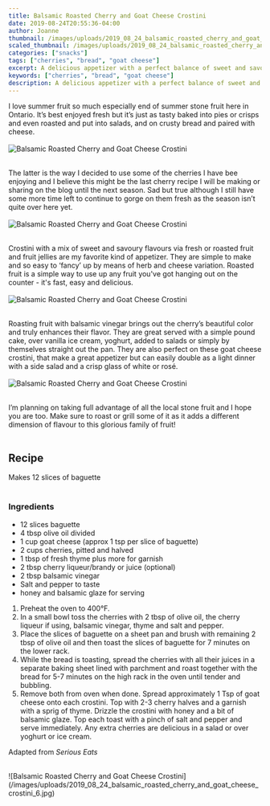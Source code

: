 ```yaml
---
title: Balsamic Roasted Cherry and Goat Cheese Crostini
date: 2019-08-24T20:55:36-04:00
author: Joanne
thumbnail: /images/uploads/2019_08_24_balsamic_roasted_cherry_and_goat_cheese_crostini_1.jpg
scaled_thumbnail: /images/uploads/2019_08_24_balsamic_roasted_cherry_and_goat_cheese_crostini_0.jpg
categories: ["snacks"]
tags: ["cherries", "bread", "goat cheese"]
excerpt: A delicious appetizer with a perfect balance of sweet and savoury
keywords: ["cherries", "bread", "goat cheese"]
description: A delicious appetizer with a perfect balance of sweet and savoury
---
```


I love summer fruit so much especially end of summer stone fruit here in Ontario. It’s best enjoyed fresh but it’s just as tasty baked into pies or crisps and even roasted and put into salads, and on crusty bread and paired with cheese. 
</br>
</br>
![Balsamic Roasted Cherry and Goat Cheese Crostini](/images/uploads/2019_08_24_balsamic_roasted_cherry_and_goat_cheese_crostini_2.jpg)
</br>
</br>

The latter is the way I decided to use some of the cherries I have bee enjoying and I believe this might be the last cherry recipe I will be making or sharing on the blog until the next season. Sad but true although I still have some more time left to continue to gorge on them fresh as the season isn’t quite over here yet. 
</br>
</br>
![Balsamic Roasted Cherry and Goat Cheese Crostini](/images/uploads/2019_08_24_balsamic_roasted_cherry_and_goat_cheese_crostini_3.jpg)
</br>
</br>

Crostini with a mix of sweet and savoury flavours via fresh or roasted fruit and fruit jellies are my favorite kind of appetizer. They are simple to make and so easy to ‘fancy’ up by means of herb and cheese variation. Roasted fruit is a simple way to use up any fruit you've got hanging out on the counter - it's fast, easy and delicious. 
</br>
</br>
![Balsamic Roasted Cherry and Goat Cheese Crostini](/images/uploads/2019_08_24_balsamic_roasted_cherry_and_goat_cheese_crostini_4.jpg)
</br>
</br>

Roasting fruit with balsamic vinegar brings out the cherry’s beautiful color and truly enhances their flavor. They are great served with a simple pound cake, over vanilla ice cream, yoghurt, added to salads or simply by themselves straight out the pan.  They are also perfect on these goat cheese crostini, that make a great appetizer but can easily double as a light dinner with a side salad and a crisp glass of white or rosé. 
</br>
</br>
![Balsamic Roasted Cherry and Goat Cheese Crostini](/images/uploads/2019_08_24_balsamic_roasted_cherry_and_goat_cheese_crostini_5.jpg)
</br>
</br>

I’m planning on taking full advantage of all the local stone fruit and I hope you are too. Make sure to roast or grill some of it as it adds a different dimension of flavour to this glorious family of fruit! 
</br>
</br>

## Recipe
Makes 12 slices of baguette
</br>
</br>

### Ingredients 

* <span itemprop="ingredients">12 slices baguette</span>
* <span itemprop="ingredients">4 tbsp olive oil divided </span>
* <span itemprop="ingredients">1 cup goat cheese (approx 1 tsp per slice of baguette) </span>
* <span itemprop="ingredients">2 cups cherries, pitted and halved</span>
* <span itemprop="ingredients">1 tbsp of fresh thyme plus more for garnish </span>
* <span itemprop="ingredients">2 tbsp cherry liqueur/brandy or juice (optional) </span>
* <span itemprop="ingredients">2 tbsp balsamic vinegar </span>
* <span itemprop="ingredients">Salt and pepper to taste </span>
* <span itemprop="ingredients">honey and balsamic glaze for serving </span>

1. Preheat the oven to 400°F. 
2. In a small bowl toss the cherries with 2 tbsp of olive oil, the cherry liqueur if using, balsamic vinegar, thyme and salt and pepper. 
3. Place the slices of baguette on a sheet pan and brush with remaining 2 tbsp of olive oil and then toast the slices of baguette for 7 minutes on the lower rack. 
4. While the bread is toasting, spread the cherries with all their juices in a separate baking sheet lined with parchment and roast together with the bread for 5-7 minutes on the high rack in the oven until tender and bubbling. 
5. Remove both from oven when done. Spread approximately 1 Tsp of goat cheese onto each crostini. Top with 2-3 cherry halves and a garnish with a sprig of thyme. Drizzle the crostini with honey and a bit of balsamic glaze. Top each toast with a pinch of salt and pepper and serve immediately. Any extra cherries are delicious in a salad or over yoghurt or ice cream. 

Adapted from _Serious Eats_

</br>
![Balsamic Roasted Cherry and Goat Cheese Crostini](/images/uploads/2019_08_24_balsamic_roasted_cherry_and_goat_cheese_crostini_6.jpg)